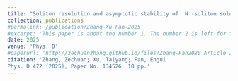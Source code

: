 ```yaml
---
title: "Soliton resolution and asymptotic stability of  N -soliton solutions for the defocusing mKdV equation with a non-vanishing background"
collection: publications
#permalink: /publication/Zhang-Xu-Fan-2025
#excerpt: 'This paper is about the number 1. The number 2 is left for future work.'
date: 2025
venue: 'Phys. D'
#paperurl: 'http://zechuanzhang.github.io/files/Zhang-Fan2020_Article_InverseScatteringTransformForT.pdf'
citation: 'Zhang, Zechuan; Xu, Taiyang; Fan, Engui
Phys. D 472 (2025), Paper No. 134526, 18 pp.'
---
```

